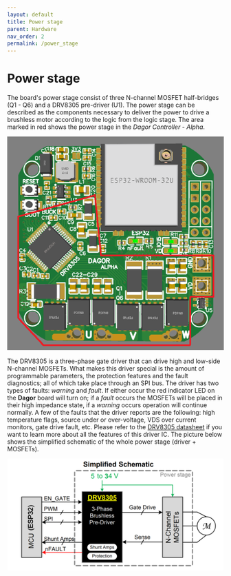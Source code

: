 ```yaml
---
layout: default
title: Power stage
parent: Hardware
nav_order: 2
permalink: /power_stage
---
```


# Power stage

The board's power stage consist of three N-channel MOSFET half-bridges (Q1 - Q6) and a DRV8305 pre-driver (U1). The power stage can be described as the components necessary to deliver the power to drive a brushless motor according to the logic from the logic stage. The area marked in red shows the power stage in the *Dagor Controller - Alpha*.

![power_stage_dagor](Images/power_stage_dagor.png)

The DRV8305 is a three-phase gate driver that can drive high and low-side N-channel MOSFETs. What makes this driver special is the amount of programmable parameters, the protection features and the fault diagnostics; all of which take place through an SPI bus.
The driver has two types of faults: *warning* and *fault*. If either occur the red indicator LED on the **Dagor** board will turn on; if a *fault* occurs the MOSFETs will be placed in their high impedance state, if a *warning* occurs operation will continue normally.
A few of the faults that the driver reports are the following: high temperature flags, source under or over-voltage, VDS over current monitors, gate drive fault, etc. Please refer to the  [DRV8305 datasheet](https://www.ti.com/lit/ds/symlink/drv8305.pdf?ts=1593641896221&ref_url=https%253A%252F%252Fwww.google.com%252F) if you want to learn more about all the features of this driver IC.
The picture below shows the simplified schematic of the whole power stage (driver +  MOSFETs).

![DRV8305](Images/PowerStage.png)
